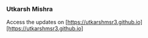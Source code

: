 ### Utkarsh Mishra

Access the updates on [https://utkarshmsr3.github.io][https://utkarshmsr3.github.io]
